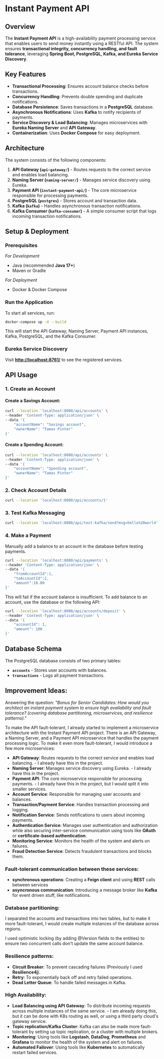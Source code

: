 # Instant Payment API

## **Overview**
The **Instant Payment API** is a high-availability payment processing service that enables users to send money instantly using a RESTful API. The system ensures **transactional integrity, concurrency handling, and fault tolerance**, leveraging **Spring Boot, PostgreSQL, Kafka, and Eureka Service Discovery**.

## **Key Features**
- **Transactional Processing**: Ensures account balance checks before transactions.
- **Concurrency Handling**: Prevents double spending and duplicate notifications.
- **Database Persistence**: Saves transactions in a **PostgreSQL** database.
- **Asynchronous Notifications**: Uses **Kafka** to notify recipients of payments.
- **Service Discovery & Load Balancing**: Manages microservices with **Eureka Naming Server** and **API Gateway**.
- **Containerization**: Uses **Docker Compose** for easy deployment.

## **Architecture**
The system consists of the following components:

1. **API Gateway (`api-gateway/`)** - Routes requests to the correct service and enables load balancing.
2. **Naming Server (`naming-server/`)** - Manages service discovery using Eureka.
3. **Payment API (`instant-payment-api/`)** - The core microservice responsible for processing payments.
4. **PostgreSQL (`postgres`)** - Stores account and transaction data.
5. **Kafka (`kafka`)** - Handles asynchronous transaction notifications.
6. **Kafka Consumer (`kafka-consumer`)** - A simple consumer script that logs incoming transaction notifications.

## **Setup & Deployment**

### **Prerequisites**
*For Development*
- Java (recommended **Java 17+**)
- Maven or Gradle

*For Deployment*
- Docker & Docker Compose

### **Run the Application**
To start all services, run:
```sh
docker-compose up -d --build
```
This will start the API Gateway, Naming Server, Payment API instances, Kafka, PostgreSQL, and the Kafka Consumer.

### **Eureka Service Discovery**
Visit **[http://localhost:8761/](http://localhost:8761/)** to see the registered services.

## **API Usage**

### **1. Create an Account**
#### **Create a Savings Account:**
```sh
curl --location 'localhost:8080/api/accounts' \
--header 'Content-Type: application/json' \
--data '{
    "accountName": "Savings account",
    "ownerName": "Tamas Pinter"
}'
```
#### **Create a Spending Account:**
```sh
curl --location 'localhost:8080/api/accounts' \
--header 'Content-Type: application/json' \
--data '{
    "accountName": "Spending account",
    "ownerName": "Tamas Pinter"
}'
```

### **2. Check Account Details**
```sh
curl --location 'localhost:8080/api/accounts/1'
```

### **3. Test Kafka Messaging**
```sh
curl --location 'localhost:8080/api/test-kafka/send?msg=hello%20world'
```

### **4. Make a Payment**
Manually add a balance to an account in the database before testing payments.
```sh
curl --location 'localhost:8080/api/payments' \
--header 'Content-Type: application/json' \
--data '{
    "fromAccountId":1,
    "toAccountId":2,
    "amount":10.00
}'
```

This will fail if the account balance is insufficient.
To add balance to an account, use the database or the following API:
```sh
curl --location 'localhost:8080/api/accounts/deposit' \
--header 'Content-Type: application/json' \
--data '{
    "accountId": 1,
    "amount": 100
}'
```

## **Database Schema**
The PostgreSQL database consists of two primary tables:
- **`accounts`** - Stores user accounts with balances.
- **`transactions`** - Logs all payment transactions.

## Improvement Ideas:

Answering the question: *"Bonus for Senior Candidates:
How would you architect an instant payment system to ensure high availability and fault tolerance?
(covering database partitioning, microservices, and resilience patterns)."*

To make the API fault-tolerant, I already started to implement a microservice architecture with the Instant Payment API project.
There is an API Gateway, a Naming Server, and a Payment API microservice that handles the payment processing logic.
To make it even more fault-tolerant, I would introduce a few more microservices:
- **API Gateway**: Routes requests to the correct service and enables load balancing. - I already have this in the project.
- **Naming Server**: Manages service discovery using Eureka. - I already have this in the project.
- **Payment API**: The core microservice responsible for processing payments. - I already have this in the project, but I would split it into smaller services.
- **Account Service**: Responsible for managing user accounts and balances.
- **Transaction/Payment Service**: Handles transaction processing and logging.
- **Notification Service**: Sends notifications to users about incoming payments.
- **Authentication Service**: Manages user authentication and authorization while also securing inter-service communication using tools like **OAuth** or **certificate-based authentication**.
- **Monitoring Service**: Monitors the health of the system and alerts on failures.
- **Fraud Detection Service**: Detects fraudulent transactions and blocks them.

### Fault-tolerant communication between these services:

- **synchronous operations**:
Creating a **Feign client** and using **REST** calls between services
- **asyncronous communication**:
Introducing a message broker like **Kafka** for event driven stuff, like notifications.

### Database partitioning:
I separated the accounts and transactions into two tables,
but to make it more fault-tolerant, I would create multiple instances of the database across regions.

I used optimistic locking (by adding @Version fields to the entities) to ensure two concurrent calls don't update the same account balance.

### Resilience patterns:
- **Circuit Breaker**: To prevent cascading failures (Previously I used **Resilience4j**).
- **Retry**: To exponentially back off and retry failed operations.
- **Dead Letter Queue**: To handle failed messages in Kafka.

### High Availability:
- **Load Balancing using API Gateway**: To distribute incoming requests across multiple instances of the same service. - I am already doing this, but it can be done with K8s routing as well, or using a third party cloud's gateway service.
- **Topic replication/Kafka Cluster**: Kafka can also be made more fault-tolerant by setting up topic replication, or a cluster with multiple brokers.
- **Monitoring**: Using tools like **Logstash**, **DataDog**, **Prometheus** and **Grafana** to monitor the health of the system and alert on failures.
- **Automated Failover**: Using tools like **Kubernetes** to automatically restart failed services.
